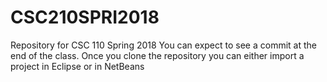 # CSC210SPRI2018
Repository for CSC 110 Spring 2018
You can expect to see a commit at the end of the class.
Once you clone the repository you can either import a project in Eclipse or in NetBeans
